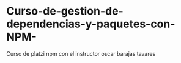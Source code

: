 # Curso-de-gestion-de-dependencias-y-paquetes-con-NPM-
Curso de platzi npm con el instructor oscar barajas tavares
